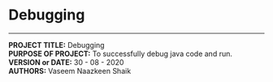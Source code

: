 # Debugging
-----------
**PROJECT TITLE:** Debugging<br>
**PURPOSE OF PROJECT:** To successfully debug java code and run.<br>
**VERSION or DATE:** 30 - 08 - 2020<br>
**AUTHORS:** Vaseem Naazkeen Shaik<br>
